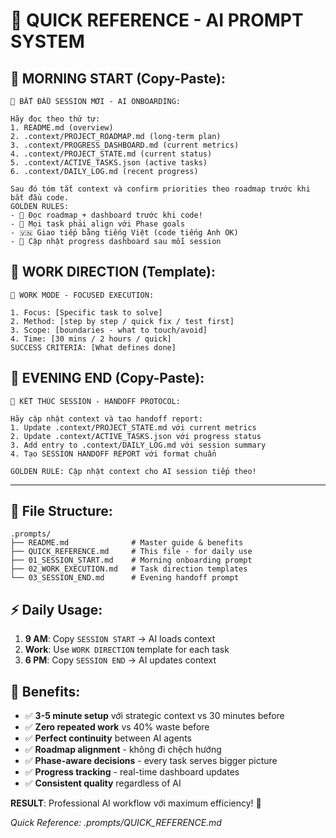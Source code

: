 # 🎯 QUICK REFERENCE - AI PROMPT SYSTEM

## 🚀 MORNING START (Copy-Paste):
```
🤖 BẮT ĐẦU SESSION MỚI - AI ONBOARDING:

Hãy đọc theo thứ tự:
1. README.md (overview)
2. .context/PROJECT_ROADMAP.md (long-term plan)
3. .context/PROGRESS_DASHBOARD.md (current metrics)
4. .context/PROJECT_STATE.md (current status) 
5. .context/ACTIVE_TASKS.json (active tasks)
6. .context/DAILY_LOG.md (recent progress)

Sau đó tóm tắt context và confirm priorities theo roadmap trước khi bắt đầu code.
GOLDEN RULES: 
- 📖 Đọc roadmap + dashboard trước khi code!
- 🎯 Mọi task phải align với Phase goals  
- 🇻🇳 Giao tiếp bằng tiếng Việt (code tiếng Anh OK)
- 📝 Cập nhật progress dashboard sau mỗi session
```

## 💼 WORK DIRECTION (Template):
```
🎯 WORK MODE - FOCUSED EXECUTION:

1. Focus: [Specific task to solve]
2. Method: [step by step / quick fix / test first]
3. Scope: [boundaries - what to touch/avoid]
4. Time: [30 mins / 2 hours / quick]
SUCCESS CRITERIA: [What defines done]
```

## 🏁 EVENING END (Copy-Paste):
```
🏁 KẾT THÚC SESSION - HANDOFF PROTOCOL:

Hãy cập nhật context và tạo handoff report:
1. Update .context/PROJECT_STATE.md với current metrics
2. Update .context/ACTIVE_TASKS.json với progress status  
3. Add entry to .context/DAILY_LOG.md với session summary
4. Tạo SESSION HANDOFF REPORT với format chuẩn

GOLDEN RULE: Cập nhật context cho AI session tiếp theo!
```

---

## 📁 File Structure:
```
.prompts/
├── README.md              # Master guide & benefits
├── QUICK_REFERENCE.md     # This file - for daily use
├── 01_SESSION_START.md    # Morning onboarding prompt
├── 02_WORK_EXECUTION.md   # Task direction templates  
└── 03_SESSION_END.md      # Evening handoff prompt
```

## ⚡ Daily Usage:
1. **9 AM**: Copy `SESSION START` → AI loads context
2. **Work**: Use `WORK DIRECTION` template for each task
3. **6 PM**: Copy `SESSION END` → AI updates context

## 🎯 Benefits:
- ✅ **3-5 minute setup** với strategic context vs 30 minutes before
- ✅ **Zero repeated work** vs 40% waste before  
- ✅ **Perfect continuity** between AI agents
- ✅ **Roadmap alignment** - không đi chệch hướng
- ✅ **Phase-aware decisions** - every task serves bigger picture
- ✅ **Progress tracking** - real-time dashboard updates
- ✅ **Consistent quality** regardless of AI

**RESULT**: Professional AI workflow với maximum efficiency! 🚀

*Quick Reference: .prompts/QUICK_REFERENCE.md*